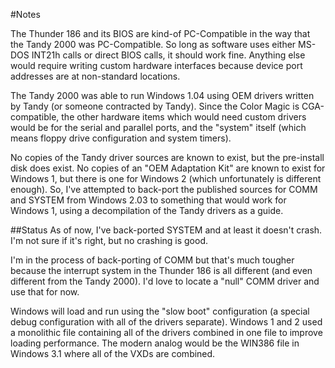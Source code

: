 #Notes

The Thunder 186 and its BIOS are kind-of PC-Compatible in the way that
the Tandy 2000 was PC-Compatible. So long as software uses either MS-DOS
INT21h calls or direct BIOS calls, it should work fine. Anything else
would require writing custom hardware interfaces because device port 
addresses are at non-standard locations.

The Tandy 2000 was able to run Windows 1.04 using OEM drivers written
by Tandy (or someone contracted by Tandy). Since the Color Magic is
CGA-compatible, the other hardware items which would need custom
drivers would be for the serial and parallel ports, and the "system"
itself (which means floppy drive configuration and system timers).

No copies of the Tandy driver sources are known to exist, but the 
pre-install disk does exist. No copies of an "OEM Adaptation Kit"
are known to exist for Windows 1, but there is one for Windows 2
(which unfortunately is different enough). So, I've attempted to
back-port the published sources for COMM and SYSTEM from Windows 2.03
to something that would work for Windows 1, using a decompilation of 
the Tandy drivers as a guide.

##Status
As of now, I've back-ported SYSTEM and at least it doesn't crash. I'm
not sure if it's right, but no crashing is good.

I'm in the process of back-porting of COMM but that's much tougher
because the interrupt system in the Thunder 186 is all different
(and even different from the Tandy 2000). I'd love to locate a
"null" COMM driver and use that for now.

Windows will load and run using the "slow boot" configuration
(a special debug configuration with all of the drivers separate).
Windows 1 and 2 used a monolithic file containing all of the drivers
combined in one file to improve loading performance. The modern analog 
would be the WIN386 file in Windows 3.1 where all of the VXDs are combined.



